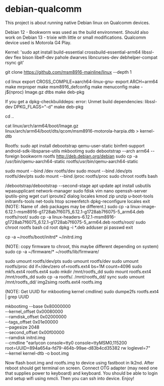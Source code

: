 # debian-qualcomm
This project is about running native Debian linux on Qualcomm devices.

Debian 12 - Bookworm was used as the build environment. Should also work on Debian 13 - trixie with little or small modifications. Qualcomm device used is Motorola G4 Play.

Kernel:
'sudo apt install build-essential crossbuild-essential-arm64 libssl-dev flex bison libelf-dev pahole dwarves libncurses-dev debhelper-compat rsync git'

git clone https://github.com/msm8916-mainline/linux --depth 1

cd linux
export CROSS_COMPILE=aarch64-linux-gnu-
export ARCH=arm64
make mrproper
make msm8916_defconfig
make menuconfig
make -j$(nproc) Image.gz dtbs
make deb-pkg

If you get a
dpkg-checkbuilddeps: error: Unmet build dependencies: libssl-dev
DPKG_FLAGS="-d" make deb-pkg

cd ..

cat linux/arch/arm64/boot/Image.gz linux/arch/arm64/boot/dts/qcom/msm8916-motorola-harpia.dtb > kernel-dtb

Rootfs:
sudo apt install debootstrap qemu-user-static binfmt-support android-sdk-libsparse-utils mkbootimg
sudo debootstrap --arch arm64 --foreign bookworm rootfs http://deb.debian.org/debian
sudo cp -a /usr/bin/qemu-aarch64-static rootfs/usr/bin/qemu-aarch64-static

sudo mount --bind /dev rootfs/dev
sudo mount --bind /dev/pts rootfs/dev/pts
sudo mount --bind /proc rootfs/proc
sudo chroot rootfs bash

/debootstrap/debootstrap --second-stage
apt update
apt install usbutils wpasupplicant network-manager sudo fdisk vim nano openssh-server iputils-ping wget curl iproute2 dialog locales kmod zip unzip u-boot-tools initramfs-tools net-tools htop screenfetch
dpkg-reconfigure locales
exit
(NOTE: Name of .deb packages may be different.)
sudo cp -a linux-image-6.12.1-msm8916-g1728ab7f6075_6.12.1-g1728ab7f6075-5_arm64.deb rootfs/root/
sudo cp -a linux-headers-6.12.1-msm8916-g1728ab7f6075_6.12.1-g1728ab7f6075-5_arm64.deb rootfs/root/
sudo chroot rootfs bash
cd root
dpkg -i *.deb
adduser pi
passwd
exit

cp -a ~/rootfs/boot/initrd* ~/initrd.img

(NOTE: copy firmware to chroot, this maybe different depending on system)
sudo cp -a ~/firmware/* ~/rootfs/lib/firmware/

sudo umount rootfs/dev/pts
sudo umount rootfs/dev 
sudo umount rootfs/proc
dd if=/dev/zero of=rootfs.ext4 bs=1M count=4096
sudo mkfs.ext4 rootfs.ext4
sudo mkdir /mnt/rootfs_dd
sudo mount rootfs.ext4 /mnt/rootfs_dd
sudo cp -a rootfs/. /mnt/rootfs_dd/
sync
sudo umount /mnt/rootfs_dd/
img2simg rootfs.ext4 rootfs.img

(NOTE: Get UUID for mkbootimg kernel cmdline)
sudo dumpe2fs rootfs.ext4 | grep UUID

mkbootimg --base 0x80000000 \
        --kernel_offset 0x00080000 \
        --ramdisk_offset 0x02000000 \
        --tags_offset 0x01e00000 \
        --pagesize 2048 \
        --second_offset 0x00f00000 \
        --ramdisk initrd.img \
        --cmdline "earlycon console=tty0 console=ttyMSM0,115200 root=UUID=894a654a-fd79-464b-99ae-d83b4cd35382 rw loglevel=7"\
        --kernel kernel-dtb -o boot.img


Now flash boot.img and rootfs.img to device using fastboot in lk2nd.
After reboot should get terminal on screen.
Connect OTG adapter (may need one that supplies power to keyboard) and keyboard. You should be able to login and setup wifi using nmcli. Then you can ssh into device. Enjoy!


